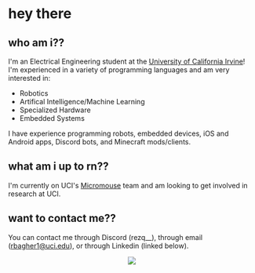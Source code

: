 # hey there

## who am i??
I'm an Electrical Engineering student at the [University of California Irvine](https://engineering.uci.edu/dept/eecs)! I'm experienced in a variety of programming languages and am very interested in:
- Robotics
- Artifical Intelligence/Machine Learning
- Specialized Hardware
- Embedded Systems

I have experience programming robots, embedded devices, iOS and Android apps, Discord bots, and Minecraft mods/clients.

## what am i up to rn??
I'm currently on UCI's [Micromouse](https://en.wikipedia.org/wiki/Micromouse) team and am looking to get involved in research at UCI.

## want to contact me??
You can contact me through Discord (rezq__), through email ([rbagher1@uci.edu](mailto:rbagher1@uci.edu)), or through Linkedin (linked below).

<div align="center">
    <a href="https://www.linkedin.com/in/reza-bagheri-uci/"><img src="https://img.shields.io/badge/LinkedIn-white?logo=linkedin&logoColor=black&style=for-the-badge"></a>
</div>

<!--
**Codehc/Codehc** is a ✨ _special_ ✨ repository because its `README.md` (this file) appears on your GitHub profile.

Here are some ideas to get you started:

- 🔭 I’m currently working on ...
- 🌱 I’m currently learning ...
- 👯 I’m looking to collaborate on ...
- 🤔 I’m looking for help with ...
- 💬 Ask me about ...
- 📫 How to reach me: ...
- 😄 Pronouns: ...
- ⚡ Fun fact: ...
-->

